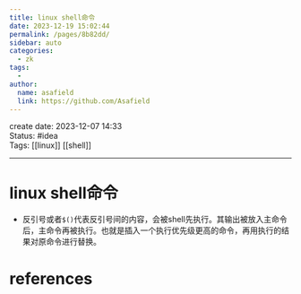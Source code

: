 ```yaml
---
title: linux shell命令
date: 2023-12-19 15:02:44
permalink: /pages/8b82dd/
sidebar: auto
categories:
  - zk
tags:
  - 
author: 
  name: asafield
  link: https://github.com/Asafield
---
```


create date: 2023-12-07 14:33  
Status: #idea  
Tags: [[linux]] [[shell]]

---

# linux shell命令
- 反引号或者`$()`代表反引号间的内容，会被shell先执行。其输出被放入主命令后，主命令再被执行。也就是插入一个执行优先级更高的命令，再用执行的结果对原命令进行替换。
# references